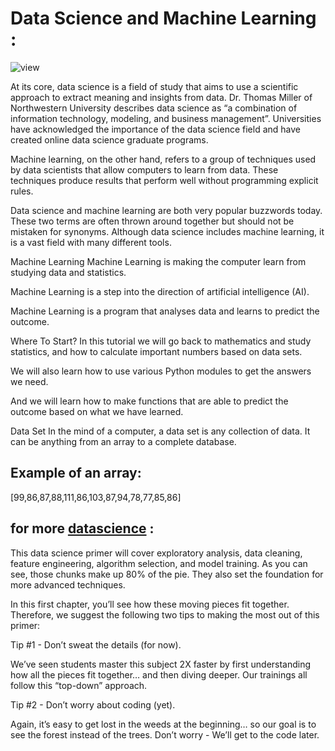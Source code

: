 # Data Science and Machine Learning :

![view](https://www.simplilearn.com/ice9/free_resources_article_thumb/What-skills-make-a-data-scientist.jpg)

At its core, data science is a field of study that aims to use a scientific approach to extract meaning and insights from data. Dr. Thomas Miller of Northwestern University describes data science as “a combination of information technology, modeling, and business management”. Universities have acknowledged the importance of the data science field and have created online data science graduate programs.

Machine learning, on the other hand, refers to a group of techniques used by data scientists that allow computers to learn from data. These techniques produce results that perform well without programming explicit rules.

Data science and machine learning are both very popular buzzwords today. These two terms are often thrown around together but should not be mistaken for synonyms. Although data science includes machine learning, it is a vast field with many different tools.

Machine Learning
Machine Learning is making the computer learn from studying data and statistics.

Machine Learning is a step into the direction of artificial intelligence (AI).

Machine Learning is a program that analyses data and learns to predict the outcome.

Where To Start?
In this tutorial we will go back to mathematics and study statistics, and how to calculate important numbers based on data sets.

We will also learn how to use various Python modules to get the answers we need.

And we will learn how to make functions that are able to predict the outcome based on what we have learned.

Data Set
In the mind of a computer, a data set is any collection of data. It can be anything from an array to a complete database.

## Example of an array:

[99,86,87,88,111,86,103,87,94,78,77,85,86]

## for more [datascience](https://elitedatascience.com/primer) :

This data science primer will cover exploratory analysis, data cleaning, feature engineering, algorithm selection, and model training. As you can see, those chunks make up 80% of the pie. They also set the foundation for more advanced techniques.

In this first chapter, you’ll see how these moving pieces fit together. Therefore, we suggest the following two tips to making the most out of this primer:

Tip #1 - Don’t sweat the details (for now).

We’ve seen students master this subject 2X faster by first understanding how all the pieces fit together… and then diving deeper. Our trainings all follow this “top-down” approach.

Tip #2 - Don’t worry about coding (yet).

Again, it’s easy to get lost in the weeds at the beginning… so our goal is to see the forest instead of the trees. Don’t worry - We’ll get to the code later.
